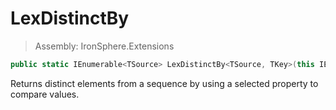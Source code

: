 ﻿

# LexDistinctBy

> Assembly: IronSphere.Extensions

```csharp
public static IEnumerable<TSource> LexDistinctBy<TSource, TKey>(this IEnumerable<TSource> source, Func<TSource,TKey> groupingSelector);
```

Returns distinct elements from a sequence by using a selected property to compare values.

 